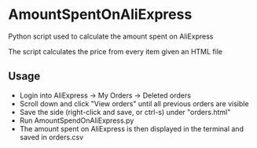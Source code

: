 # AmountSpentOnAliExpress

Python script used to calculate the amount spent on AliExpress

The script calculates the price from every item given an HTML file

## Usage

- Login into AliExpress -> My Orders -> Deleted orders
- Scroll down and click "View orders" until all previous orders are visible
- Save the side (right-click and save, or ctrl-s) under "orders.html"
- Run AmountSpendOnAliExpress.py
- The amount spent on AliExpress is then displayed in the terminal and saved in orders.csv
